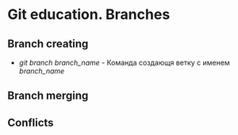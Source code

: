 # Git education. Branches

## Branch creating
* *git branch branch_name* - Команда создающя ветку с именем *branch_name*


## Branch merging

## Conflicts